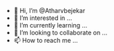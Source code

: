 - 👋 Hi, I’m @Atharvbejekar
- 👀 I’m interested in ...
- 🌱 I’m currently learning ...
- 💞️ I’m looking to collaborate on ...
- 📫 How to reach me ...

<!---
Atharvbejekar/Atharvbejekar is a ✨ special ✨ repository because its `README.md` (this file) appears on your GitHub profile.
You can click the Preview link to take a look at your changes.
--->
